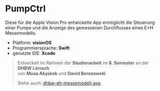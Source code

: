 # PumpCtrl
Diese für die Apple Vision Pro entwickelte App ermöglicht die Steuerung einer Pumpe und die Anzeige des gemessenen Durchflusses eines E+H Messemodells.

- Platform: **visionOS**
- Programmiersprache: **Swift**
- genutzte IDE: **Xcode**

> Entwickelt im Rahmen der **Studienarbeit** im **6. Semester** an der **DHBW Lörrach**  
> von **Musa Akyürek** und **David Berezowski**
> 
> Siehe auch: [dhbw-eh-messemodell-avp](https://github.com/bdav-dev/dhbw-eh-messemodell-avp)  

